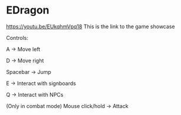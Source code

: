 # EDragon

https://youtu.be/EUkqhmVpq18
This is the link to the game showcase

Controls:

A -> Move left

D -> Move right

Spacebar -> Jump

E -> Interact with signboards

Q -> Interact with NPCs

(Only in combat mode) Mouse click/hold -> Attack
